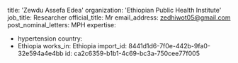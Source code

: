 title: 'Zewdu Assefa Edea'
organization: 'Ethiopian Public Health Institute'
job_title: Researcher
official_title: Mr
email_address: zedhiwot05@gmail.com
post_nominal_letters: MPH
expertise:
  - hypertension
country:
  - Ethiopia
works_in: Ethiopia
import_id: 8441d1d6-7f0e-442b-9fa0-32e594a4e4bb
id: ca2c6359-b1b1-4c69-bc3a-750cee77f005
